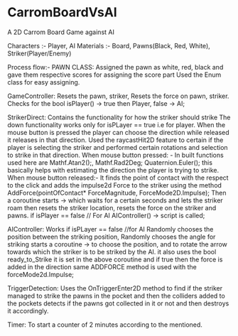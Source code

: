 # CarromBoardVsAI
A 2D Carrom Board Game against AI

Characters :- Player, AI
Materials :- Board, Pawns(Black, Red, White), Striker(Player/Enemy)

Process flow:- 
PAWN CLASS: Assigned the pawn as white, red, black and gave them respective scores for assigning the score part 
                      Used the Enum class for easy assigning.
                      
GameController: Resets the pawn, striker, Resets the force on pawn, striker. Checks for the bool isPlayer() -> true
                then Player, false -> AI;
                
StrikerDirect: Contains the functionality for how the striker should strike
               The down functionality works only for isPLayer == true i.e for player.
               When the mouse button is pressed the player can choose the direction while released it releases in that direction.
               Used the raycastHit2D feature to certain if the player is selecting the striker and performed certain rotations and 
               selection to strike in that direction.
               When mouse button pressed: -
               In built functions used here are Mathf.Atan2();, Mathf.Rad2Deg; Quaternion.Euler(); this basically helps with 
               estimating the direction the player is trying to strike.
               When mouse button released:-
               It finds the point of contact with the respect to the click and adds the impulse2d Force to the striker 
               using the method AddForce(pointOfContact* ForceMagnitude, ForceMode2D.Impulse);
               Then a coroutine starts -> which waits for a certain seconds and lets the striker roam then resets the striker location,
               resets the force on the striker and pawns.
               if isPlayer == false // For AI
               AIController() -> script is called;
               
AIController: Works if isPLayer == false //for AI 
              Randomly chooses the position between the striking position, Randomly chooses the angle for striking
              starts a coroutine -> to choose the position, and to rotate the arrow towards which the striker is to be striked by the AI.
              it also uses the bool ready_to_Strike it is set in the above coroutine and if true then the force is added in the direction
              same ADDFORCE method is used with the forceMode2d.Impulse;
              
TriggerDetection: Uses the OnTriggerEnter2D method to find if the striker managed to strike the pawns in the pocket and then the colliders
                  added to the pockets detects if the pawns got collected in it or not and then destroys it accordingly.
                  
Timer: To start a counter of 2 minutes according to the mentioned.
               
               
